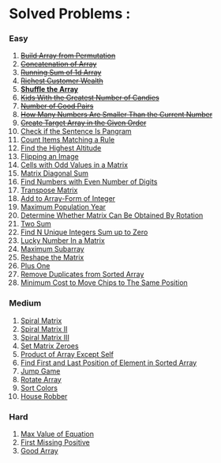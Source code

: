 # Solved Problems :

### Easy
1. ~~[Build Array from Permutation](./ArrayFromPermutationleetcode.java)~~
2. ~~[Concatenation of Array](./ConcatArrayleetcode.java)~~
3. ~~[Running Sum of 1d Array](./RunningSum1DArrayleetcode.java)~~
4. ~~[Richest Customer Wealth](./RichestWealth2DArrayleetcode.java)~~
5. **[Shuffle the Array](./ShuffleTheArrayleetcode.java)**
6. ~~[Kids With the Greatest Number of Candies](./KidsWithGreatNoOfCandiesleetcode.java)~~
7. ~~[Number of Good Pairs](./NumberOfGoodPairsleetcode.java)~~
8. ~~[How Many Numbers Are Smaller Than the Current Number](./NumbersSmallerthanCurrentleetcode.java)~~
9. ~~[Create Target Array in the Given Order](./CreateTargetArrInOrderleetcode.java)~~
10. [Check if the Sentence Is Pangram](./SentenceIsPangramleetcode.java)
11. [Count Items Matching a Rule](./CountItemsMatchingRuleleetcode.java)
12. [Find the Highest Altitude](./FindHighestAltitudeleetcode.java)
13. [Flipping an Image](./FlippingAnImageleetcode.java)
14. [Cells with Odd Values in a Matrix](./CellsWithOddValuesleetcode.java)
15. [Matrix Diagonal Sum](./MatrixDiagonalSumleetcode.java)
16. [Find Numbers with Even Number of Digits](./FindNoWithEvenDigitsleetcode.java)
17. [Transpose Matrix](./TransposeOfMatrixleetcode.java)
18. [Add to Array-Form of Integer](./AddToArrayFormleetcode.java)
19. [Maximum Population Year](https://leetcode.com/problems/maximum-population-year/)
20. [Determine Whether Matrix Can Be Obtained By Rotation](https://leetcode.com/problems/determine-whether-matrix-can-be-obtained-by-rotation/)
21. [Two Sum](./TwoSumleetcode.java)
22. [Find N Unique Integers Sum up to Zero](https://leetcode.com/problems/find-n-unique-integers-sum-up-to-zero/)
23. [Lucky Number In a Matrix](https://leetcode.com/problems/lucky-numbers-in-a-matrix/)
24. [Maximum Subarray](https://leetcode.com/problems/maximum-subarray/)
25. [Reshape the Matrix](https://leetcode.com/problems/reshape-the-matrix/)
26. [Plus One](https://leetcode.com/problems/plus-one/)
27. [Remove Duplicates from Sorted Array](https://leetcode.com/problems/remove-duplicates-from-sorted-array/)
28. [Minimum Cost to Move Chips to The Same Position](./MinCostMoveChipsSamePosleetcode.java)

### Medium
1. [Spiral Matrix](https://leetcode.com/problems/spiral-matrix/)
2. [Spiral Matrix II](https://leetcode.com/problems/spiral-matrix-ii/)
3. [Spiral Matrix III](https://leetcode.com/problems/spiral-matrix-iii/)
4. [Set Matrix Zeroes](https://leetcode.com/problems/set-matrix-zeroes/)
5. [Product of Array Except Self](https://leetcode.com/problems/product-of-array-except-self/)
6. [Find First and Last Position of Element in Sorted Array](https://leetcode.com/problems/find-first-and-last-position-of-element-in-sorted-array/)
7. [Jump Game](https://leetcode.com/problems/jump-game/)
8. [Rotate Array](https://leetcode.com/problems/rotate-array/)
9. [Sort Colors](https://leetcode.com/problems/sort-colors/)
10. [House Robber](https://leetcode.com/problems/house-robber/)

### Hard
1. [Max Value of Equation](https://leetcode.com/problems/max-value-of-equation/)
2. [First Missing Positive](https://leetcode.com/problems/first-missing-positive/)
3. [Good Array](https://leetcode.com/problems/check-if-it-is-a-good-array/)
